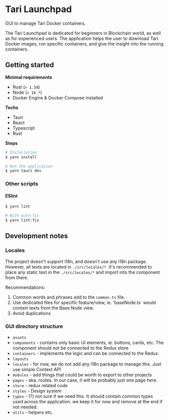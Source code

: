 # Tari Launchpad

GUI to manage Tari Docker containers.

The Tari Launchpad is dedicated for beginners in Blockchain world, as well as for experienced users. The application helps the user to download Tari Docker images, run specific containers, and give the insight into the running containers.

## Getting started

**Minimal requirements**

* Rust (`> 1.58`)
* Node (`> 16.*`)
* Docker Engine & Docker Compose installed

**Techs**

* Tauri
* React
* Typescript
* Rust

**Steps**

```bash
# Installation
$ yarn install

# Run the application
$ yarn tauri dev
```

### Other scripts

#### ESlint

```bash
$ yarn lint

# With auto-fix
$ yarn lint:fix
```

## Development notes

### Locales

The project doesn't support i18n, and doesn't use any i18n package. However, all texts are located in `./src/locales/*`. It's recommended to place any static text in the `./src/locales/*` and import into the component from there.

Recommendations:

1. Common words and phrases add to the `common.ts` file.
2. Use dedicated files for specific feature/view, ie. 'baseNode.ts` would contain texts from the Base Node view.
3. Avoid duplications

### GUI directory structure

- `assets`
- `components` - contains only basic UI elements, ie. buttons, cards, etc. The component should not be connected to the Redux store.
- `containers` - implements the logic and can be connected to the Redux.
- `layouts`
- `locales` - for now, we do not add any i18n package to manage this. Just use simple Context API
- `modules` - add things that could be worth to export to other projects
- `pages` - aka. routes. In our case, it will be probably just one page here.
- `store` - redux related code
- `styles` - Design system
- `types` - (?) not sure if we need this. It should contain common types used across the application. we keep it for now and remove at the end if not needed.
- `utils` - helpers etc.

